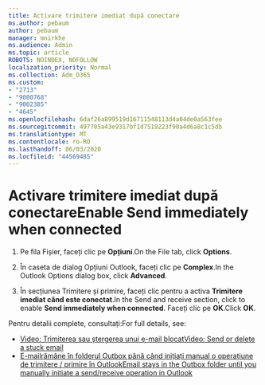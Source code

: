 ```yaml
---
title: Activare trimitere imediat după conectare
ms.author: pebaum
author: pebaum
manager: mnirkhe
ms.audience: Admin
ms.topic: article
ROBOTS: NOINDEX, NOFOLLOW
localization_priority: Normal
ms.collection: Adm_O365
ms.custom:
- "2713"
- "9000768"
- "9002385"
- "4645"
ms.openlocfilehash: 6daf26a899519d16711548113d4a04de0a563fee
ms.sourcegitcommit: 497705a43e9317bf1d7519223f90a4d6a8c1c5db
ms.translationtype: MT
ms.contentlocale: ro-RO
ms.lasthandoff: 06/03/2020
ms.locfileid: "44569485"
---
```

# <a name="enable-send-immediately-when-connected"></a><span data-ttu-id="ac76e-102">Activare trimitere imediat după conectare</span><span class="sxs-lookup"><span data-stu-id="ac76e-102">Enable Send immediately when connected</span></span>
 
1. <span data-ttu-id="ac76e-103">Pe fila Fișier, faceți clic pe **Opțiuni**.</span><span class="sxs-lookup"><span data-stu-id="ac76e-103">On the File tab, click **Options**.</span></span>

2. <span data-ttu-id="ac76e-104">În caseta de dialog Opțiuni Outlook, faceți clic pe **Complex**.</span><span class="sxs-lookup"><span data-stu-id="ac76e-104">In the Outlook Options dialog box, click **Advanced**.</span></span>

3. <span data-ttu-id="ac76e-105">În secțiunea Trimitere și primire, faceți clic pentru a activa **Trimitere imediat când este conectat**.</span><span class="sxs-lookup"><span data-stu-id="ac76e-105">In the Send and receive section, click to enable **Send immediately when connected**.</span></span> <span data-ttu-id="ac76e-106">Faceți clic pe **OK**.</span><span class="sxs-lookup"><span data-stu-id="ac76e-106">Click **OK**.</span></span>

<span data-ttu-id="ac76e-107">Pentru detalii complete, consultați:</span><span class="sxs-lookup"><span data-stu-id="ac76e-107">For full details, see:</span></span>
- [<span data-ttu-id="ac76e-108">Video: Trimiterea sau ștergerea unui e-mail blocat</span><span class="sxs-lookup"><span data-stu-id="ac76e-108">Video: Send or delete a stuck email</span></span>](https://support.office.com/article/Video-Send-or-delete-an-email-stuck-in-your-outbox-26d5d34a-4e5f-444a-a9e8-44db04a94dec) 
- [<span data-ttu-id="ac76e-109">E-mailrămâne în folderul Outbox până când inițiați manual o operațiune de trimitere / primire în Outlook</span><span class="sxs-lookup"><span data-stu-id="ac76e-109">Email stays in the Outbox folder until you manually initiate a send/receive operation in Outlook</span></span>](https://support.microsoft.com/help/2797572/email-stays-in-the-outbox-folder-until-you-manually-initiate-a-send-re)
